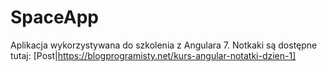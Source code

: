 # SpaceApp

Aplikacja wykorzystywana do szkolenia z Angulara 7. Notkaki są dostępne tutaj: [Post|https://blogprogramisty.net/kurs-angular-notatki-dzien-1]
